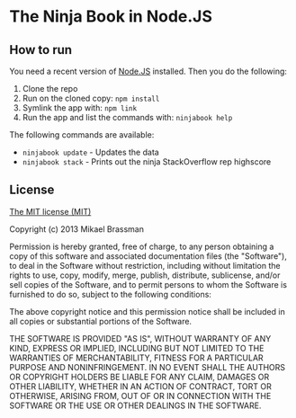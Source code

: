 # The Ninja Book in Node.JS

## How to run

You need a recent version of [Node.JS](http://nodejs.org/) installed. Then you do the following:

1. Clone the repo
2. Run on the cloned copy: `npm install`
3. Symlink the app with: `npm link`
4. Run the app and list the commands with: `ninjabook help`

The following commands are available:

* `ninjabook update` - Updates the data
* `ninjabook stack` - Prints out the ninja StackOverflow rep highscore

## License

[The MIT license (MIT)](http://opensource.org/licenses/MIT)

Copyright (c) 2013 Mikael Brassman

Permission is hereby granted, free of charge, to any person obtaining a copy
of this software and associated documentation files (the "Software"), to deal
in the Software without restriction, including without limitation the rights
to use, copy, modify, merge, publish, distribute, sublicense, and/or sell
copies of the Software, and to permit persons to whom the Software is
furnished to do so, subject to the following conditions:

The above copyright notice and this permission notice shall be included in
all copies or substantial portions of the Software.

THE SOFTWARE IS PROVIDED "AS IS", WITHOUT WARRANTY OF ANY KIND, EXPRESS OR
IMPLIED, INCLUDING BUT NOT LIMITED TO THE WARRANTIES OF MERCHANTABILITY,
FITNESS FOR A PARTICULAR PURPOSE AND NONINFRINGEMENT. IN NO EVENT SHALL THE
AUTHORS OR COPYRIGHT HOLDERS BE LIABLE FOR ANY CLAIM, DAMAGES OR OTHER
LIABILITY, WHETHER IN AN ACTION OF CONTRACT, TORT OR OTHERWISE, ARISING FROM,
OUT OF OR IN CONNECTION WITH THE SOFTWARE OR THE USE OR OTHER DEALINGS IN
THE SOFTWARE.